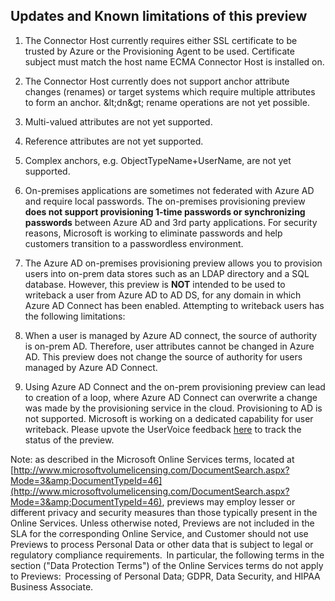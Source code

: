 ## Updates and Known limitations of this preview


1. The Connector Host currently requires either SSL certificate to be trusted by Azure or the Provisioning Agent to be used. Certificate subject must match the host name ECMA Connector Host is installed on.

1. The Connector Host currently does not support anchor attribute changes (renames) or target systems which require multiple attributes to form an anchor.  \&lt;dn\&gt; rename operations are not yet possible.

1. Multi-valued attributes are not yet supported.

1. Reference attributes are not yet supported.

1. Complex anchors, e.g. ObjectTypeName+UserName, are not yet supported.

1. On-premises applications are sometimes not federated with Azure AD and require local passwords. The on-premises provisioning preview **does not support provisioning 1-time passwords or synchronizing passwords** between Azure AD and 3rd party applications. For security reasons, Microsoft is working to eliminate passwords and help customers transition to a passwordless environment.

1. The Azure AD on-premises provisioning preview allows you to provision users into on-prem data stores such as an LDAP directory and a SQL database. However, this preview is  **NOT**  intended to be used to writeback a user from Azure AD to AD DS, for any domain in which Azure AD Connect has been enabled. Attempting to writeback users has the following limitations:

  1. When a user is managed by Azure AD connect, the source of authority is on-prem AD. Therefore, user attributes cannot be changed in Azure AD. This preview does not change the source of authority for users managed by Azure AD Connect.

  1. Using Azure AD Connect and the on-prem provisioning preview can lead to creation of a loop, where Azure AD Connect can overwrite a change was made by the provisioning service in the cloud. Provisioning to AD is not supported. Microsoft is working on a dedicated capability for user writeback. Please upvote the  UserVoice feedback [here](https://feedback.azure.com/forums/169401-azure-active-directory/suggestions/16887037-enable-user-writeback-to-on-premise-ad-from-azure) to track the status of the preview.

Note: as described in the Microsoft Online Services terms, located at [http://www.microsoftvolumelicensing.com/DocumentSearch.aspx?Mode=3&amp;DocumentTypeId=46](http://www.microsoftvolumelicensing.com/DocumentSearch.aspx?Mode=3&amp;DocumentTypeId=46), previews may employ lesser or different privacy and security measures than those typically present in the Online Services. Unless otherwise noted, Previews are not included in the SLA for the corresponding Online Service, and Customer should not use Previews to process Personal Data or other data that is subject to legal or regulatory compliance requirements.  In particular, the following terms in the section (&quot;Data Protection Terms&quot;) of the Online Services terms do not apply to Previews:  Processing of Personal Data; GDPR, Data Security, and HIPAA Business Associate.
